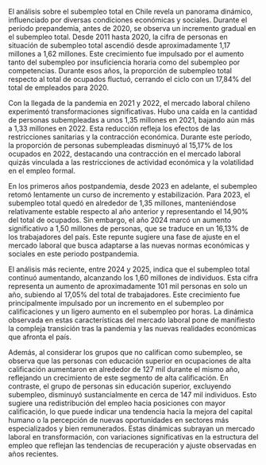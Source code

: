 El análisis sobre el subempleo total en Chile revela un panorama dinámico, influenciado por diversas condiciones económicas y sociales. Durante el período prepandemia, antes de 2020, se observa un incremento gradual en el subempleo total. Desde 2011 hasta 2020, la cifra de personas en situación de subempleo total ascendió desde aproximadamente 1,17 millones a 1,62 millones. Este crecimiento fue impulsado por el aumento tanto del subempleo por insuficiencia horaria como del subempleo por competencias. Durante esos años, la proporción de subempleo total respecto al total de ocupados fluctuó, cerrando el ciclo con un 17,84% del total de empleados para 2020.

Con la llegada de la pandemia en 2021 y 2022, el mercado laboral chileno experimentó transformaciones significativas. Hubo una caída en la cantidad de personas subempleadas a unos 1,35 millones en 2021, bajando aún más a 1,33 millones en 2022. Esta reducción refleja los efectos de las restricciones sanitarias y la contracción económica. Durante este período, la proporción de personas subempleadas disminuyó al 15,17% de los ocupados en 2022, destacando una contracción en el mercado laboral quizás vinculada a las restricciones de actividad económica y la volatilidad en el empleo formal.

En los primeros años postpandemia, desde 2023 en adelante, el subempleo retomó lentamente un curso de incremento y estabilización. Para 2023, el subempleo total quedó en alrededor de 1,35 millones, manteniéndose relativamente estable respecto al año anterior y representando el 14,90% del total de ocupados. Sin embargo, el año 2024 marcó un aumento significativo a 1,50 millones de personas, que se traduce en un 16,13% de los trabajadores del país. Este repunte sugiere una fase de ajuste en el mercado laboral que busca adaptarse a las nuevas normas económicas y sociales en este periodo postpandemia.

El análisis más reciente, entre 2024 y 2025, indica que el subempleo total continuó aumentando, alcanzando los 1,60 millones de individuos. Esta cifra representa un aumento de aproximadamente 101 mil personas en solo un año, subiendo al 17,05% del total de trabajadores. Este crecimiento fue principalmente impulsado por un incremento en el subempleo por calificaciones y un ligero aumento en el subempleo por horas. La dinámica observada en estas características del mercado laboral pone de manifiesto la compleja transición tras la pandemia y las nuevas realidades económicas que afronta el país.

Además, al considerar los grupos que no califican como subempleo, se observa que las personas con educación superior en ocupaciones de alta calificación aumentaron en alrededor de 127 mil durante el mismo año, reflejando un crecimiento de este segmento de alta calificación. En contraste, el grupo de personas sin educación superior, excluyendo subempleo, disminuyó sustancialmente en cerca de 147 mil individuos. Esto sugiere una redistribución del empleo hacia posiciones con mayor calificación, lo que puede indicar una tendencia hacia la mejora del capital humano o la percepción de nuevas oportunidades en sectores más especializados y bien remunerados. Estas dinámicas subrayan un mercado laboral en transformación, con variaciones significativas en la estructura del empleo que reflejan las tendencias de recuperación y ajuste observadas en años recientes.
